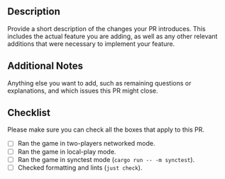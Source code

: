 ## Description

Provide a short description of the changes your PR introduces.
This includes the actual feature you are adding,
as well as any other relevant additions that were necessary to implement your feature.

## Additional Notes

Anything else you want to add, such as remaining questions or explanations, and which issues this PR might close.

## Checklist

Please make sure you can check all the boxes that apply to this PR.

- [ ] Ran the game in two-players networked mode.
- [ ] Ran the game in local-play mode.
- [ ] Ran the game in synctest mode (`cargo run -- -m synctest`).
- [ ] Checked formatting and lints (`just check`).
